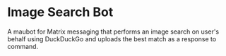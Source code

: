 # Image Search Bot

A maubot for Matrix messaging that performs an image search on user's behalf using DuckDuckGo and uploads the best match as a response to command.
